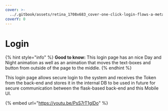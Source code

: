 ```yaml
---
cover: >-
  ../.gitbook/assets/retina_1708x683_cover-one-click-login-flows-a-metamask-tutorial-0a78ae88875ba9377c7e43a2fa3b81d8.png
coverY: 0
---
```


# Login

{% hint style="info" %}
**Good to know:** This login page has an nice Day and Night animation as well as an animation that moves the text-boxes and button from outside of the page to the middle.
{% endhint %}

This login page allows secure login to the system and receives the Token from the back-end and stores it in the internal DB to be used in future for secure communication between the flask-based back-end and this Mobile UI.

{% embed url="https://youtu.be/PsS7rT1glDo" %}
